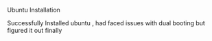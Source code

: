 Ubuntu Installation

Successfully Installed ubuntu , had faced issues with dual booting but figured it out finally
